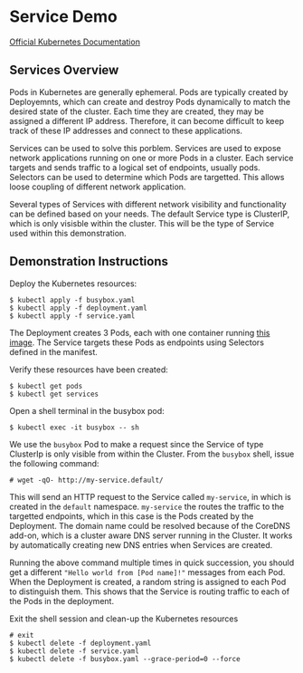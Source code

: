 # Service Demo

[Official Kubernetes Documentation](https://kubernetes.io/docs/concepts/services-networking/service/) 

## Services Overview

Pods in Kubernetes are generally ephemeral. Pods are typically created by Deployemnts, which can create and destroy Pods dynamically to match the desired state of the cluster. Each time they are created, they may be assigned a different IP address. Therefore, it can become difficult to keep track of these IP addresses and connect to these applications.

Services can be used to solve this porblem. Services are used to expose network applications running on one or more Pods in a cluster. Each service targets and sends traffic to a logical set of endpoints, usually pods. Selectors can be used to determine which Pods are targetted. This allows loose coupling of different network application.

Several types of Services with different network visibility and functionality can be defined based on your needs. The default Service type is ClusterIP, which is only visisble within the cluster. This will be the type of Service used within this demonstration.

## Demonstration Instructions

Deploy the Kubernetes resources:

    $ kubectl apply -f busybox.yaml
    $ kubectl apply -f deployment.yaml
    $ kubectl apply -f service.yaml

The Deployment creates 3 Pods, each with one container running [this image](../docker/my_httpd/README.MD). The Service targets these Pods as endpoints using Selectors defined in the manifest. 

Verify these resources have been created:

    $ kubectl get pods
    $ kubectl get services

Open a shell terminal in the busybox pod:

    $ kubectl exec -it busybox -- sh

We use the `busybox` Pod to make a request since the Service of type ClusterIp is only visible from within the Cluster. From the `busybox` shell, issue the following command:

    # wget -qO- http://my-service.default/

This will send an HTTP request to the Service called `my-service`, in which is created in the `default` namespace. `my-service` the routes the traffic to the targetted endpoints, which in this case is the Pods created by the Deployment. The domain name could be resolved because of the CoreDNS add-on, which is a cluster aware DNS server running in the Cluster. It works by automatically creating new DNS entries when Services are created.

Running the above command multiple times in quick succession, you should get a different `"Hello world from [Pod name]!"` messages from each Pod. When the Deployment is created, a random string is assigned to each Pod to distinguish them. This shows that the Service is routing traffic to each of the Pods in the deployment.

Exit the shell session and clean-up the Kubernetes resources

    # exit
    $ kubectl delete -f deployment.yaml
    $ kubectl delete -f service.yaml
    $ kubectl delete -f busybox.yaml --grace-period=0 --force